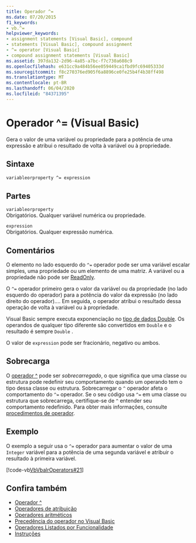 ```yaml
---
title: Operador ^=
ms.date: 07/20/2015
f1_keywords:
- vb.^=
helpviewer_keywords:
- assignment statements [Visual Basic], compound
- statements [Visual Basic], compound assignment
- ^= operator [Visual Basic]
- compound assignment statements [Visual Basic]
ms.assetid: 397da132-2d96-4a85-a7bc-f7c730a608c9
ms.openlocfilehash: e631cc9a484b56ee059449ca1fbd9fc69405333d
ms.sourcegitcommit: f8c270376ed905f6a8896ce0fe25b4f4b38ff498
ms.translationtype: MT
ms.contentlocale: pt-BR
ms.lasthandoff: 06/04/2020
ms.locfileid: "84371395"
---
```

# <a name="-operator-visual-basic"></a>Operador ^= (Visual Basic)
Gera o valor de uma variável ou propriedade para a potência de uma expressão e atribui o resultado de volta à variável ou à propriedade.  
  
## <a name="syntax"></a>Sintaxe  
  
```vb  
variableorproperty ^= expression  
```  
  
## <a name="parts"></a>Partes  
 `variableorproperty`  
 Obrigatórios. Qualquer variável numérica ou propriedade.  
  
 `expression`  
 Obrigatórios. Qualquer expressão numérica.  
  
## <a name="remarks"></a>Comentários  
 O elemento no lado esquerdo do `^=` operador pode ser uma variável escalar simples, uma propriedade ou um elemento de uma matriz. A variável ou a propriedade não pode ser [ReadOnly](../modifiers/readonly.md).  
  
 O `^=` operador primeiro gera o valor da variável ou da propriedade (no lado esquerdo do operador) para a potência do valor da expressão (no lado direito do operador).... Em seguida, o operador atribui o resultado dessa operação de volta à variável ou à propriedade.  
  
 Visual Basic sempre executa exponenciação no [tipo de dados Double](../data-types/double-data-type.md). Os operandos de qualquer tipo diferente são convertidos em `Double` e o resultado é sempre `Double` .  
  
 O valor de `expression` pode ser fracionário, negativo ou ambos.  
  
## <a name="overloading"></a>Sobrecarga  
 O [operador ^](exponentiation-operator.md) pode ser *sobrecarregado*, o que significa que uma classe ou estrutura pode redefinir seu comportamento quando um operando tem o tipo dessa classe ou estrutura. Sobrecarregar o `^` operador afeta o comportamento do `^=` operador. Se o seu código usa `^=` em uma classe ou estrutura que sobrecarrega, certifique-se de `^` entender seu comportamento redefinido. Para obter mais informações, consulte [procedimentos de operador](../../programming-guide/language-features/procedures/operator-procedures.md).  
  
## <a name="example"></a>Exemplo  
 O exemplo a seguir usa o `^=` operador para aumentar o valor de uma `Integer` variável para a potência de uma segunda variável e atribuir o resultado à primeira variável.  
  
 [!code-vb[VbVbalrOperators#21](~/samples/snippets/visualbasic/VS_Snippets_VBCSharp/VbVbalrOperators/VB/Class1.vb#21)]  
  
## <a name="see-also"></a>Confira também

- [Operador ^](exponentiation-operator.md)
- [Operadores de atribuição](assignment-operators.md)
- [Operadores aritméticos](arithmetic-operators.md)
- [Precedência do operador no Visual Basic](operator-precedence.md)
- [Operadores Listados por Funcionalidade](operators-listed-by-functionality.md)
- [Instruções](../../programming-guide/language-features/statements.md)
